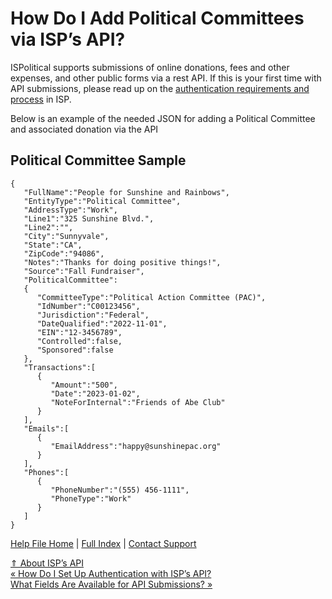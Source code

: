  How Do I Add Political Committees via ISP’s API?
==========

ISPolitical supports submissions of online donations, fees and other expenses, and other public forms via a rest API. If this is your first time with API submissions, please read up on the [authentication requirements and process](https://ispolitical.com/How-Do-I-Set-Up-Authentication-with-ISP-s-API/) in ISP.

Below is an example of the needed JSON for adding a Political Committee and associated donation via the API

**Political Committee Sample**
----------

```
{
   "FullName":"People for Sunshine and Rainbows",
   "EntityType":"Political Committee",
   "AddressType":"Work",
   "Line1":"325 Sunshine Blvd.",
   "Line2":"",
   "City":"Sunnyvale",
   "State":"CA",
   "ZipCode":"94086",
   "Notes":"Thanks for doing positive things!",
   "Source":"Fall Fundraiser",
   "PoliticalCommittee":
   {
      "CommitteeType":"Political Action Committee (PAC)",
      "IdNumber":"C00123456",
      "Jurisdiction":"Federal",
      "DateQualified":"2022-11-01",
      "EIN":"12-3456789",
      "Controlled":false,
      "Sponsored":false
   },
   "Transactions":[
      {
         "Amount":"500",
         "Date":"2023-01-02",
         "NoteForInternal":"Friends of Abe Club"
      }
   ],
   "Emails":[
      {
         "EmailAddress":"happy@sunshinepac.org"
      }
   ],
   "Phones":[
      {
         "PhoneNumber":"(555) 456-1111",
         "PhoneType":"Work"
      }
   ]
}
```

[Help File Home](/help/) | [Full Index](/Help-File-Directory/) | [Contact Support](mailto:support@ISPolitical.com)

[⇑ About ISP’s API](/About-ISP-s-API)  
[« How Do I Set Up Authentication with ISP’s API?](/How-Do-I-Set-Up-Authentication-with-ISP-s-API)  
[What Fields Are Available for API Submissions? »](/What-Fields-Are-Available-for-API-Submissions)